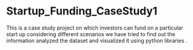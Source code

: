 # Startup_Funding_CaseStudy1
This is a case study project on which investors can fund on a particular start up  considering different scenarios we have tried to find out the information  analyzed the dataset and visualized it using python libraries .

